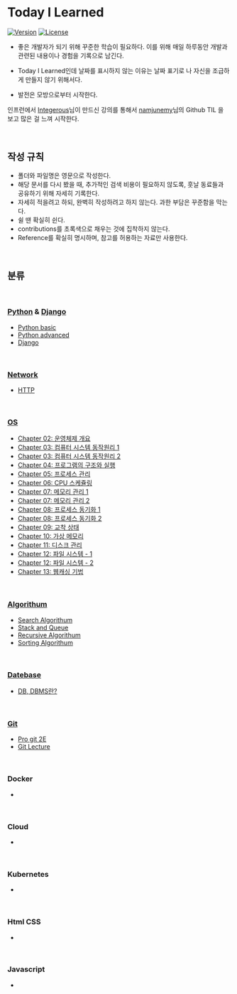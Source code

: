 ﻿# Today I Learned

[![Version](https://img.shields.io/badge/version-2022.02.17-red.svg)](./CHANGELOG) [![License](https://img.shields.io/github/license/mashape/apistatus.svg)](./LICENSE)

- 좋은 개발자가 되기 위해 꾸준한 학습이 필요하다. 이를 위해 매일 하루동안 개발과 관련된 내용이나 경험을 기록으로 남긴다.
- Today I Learned인데 날짜를 표시하지 않는 이유는 날짜 표기로 나 자신을 조급하게 만들지 않기 위해서다.

- 발전은 모방으로부터 시작한다.

인프런에서 [Integerous](https://github.com/namjunemy)님이 만드신 강의를 통해서 [namjunemy](https://github.com/namjunemy)님의 Github TIL 을 보고 많은 걸 느껴 시작한다.

<br>

## 작성 규칙

- 폴더와 파일명은 영문으로 작성한다.
- 해당 문서를 다시 봤을 때, 추가적인 검색 비용이 필요하지 않도록, 훗날 동료들과 공유하기 위해 자세히 기록한다.
- 자세히 적을려고 하되, 완벽히 작성하려고 하지 않는다. 과한 부담은 꾸준함을 막는다.
- 쉴 땐 확실히 쉰다.
- contributions를 초록색으로 채우는 것에 집착하지 않는다.
- Reference를 확실히 명시하며, 참고를 허용하는 자료만 사용한다.

<br>

## 분류

<br>

### [Python](https://github.com/JeHa00/TIL/tree/main/Python) & [Django](https://github.com/JeHa00/TIL/tree/main/Django)

- [Python basic](https://github.com/JeHa00/TIL/tree/main/Python/basic)
- [Python advanced](https://github.com/JeHa00/TIL/tree/main/Python/advanced)
- [Django](https://github.com/JeHa00/TIL/tree/main/Django)

<br>

### [Network](https://github.com/JeHa00/TIL/tree/main/Network)

- [HTTP](https://github.com/JeHa00/TIL/tree/main/Network/HTTP)

<br>

### [OS](<https://github.com/JeHa00/TIL/tree/main/OS%20(Operation%20System)>)

- [Chapter 02: 운영체제 개요](<https://github.com/JeHa00/TIL/blob/main/OS%20(Operation%20System)/Chapter_02_%EC%9A%B4%EC%98%81%EC%B2%B4%EC%A0%9C_%EA%B0%9C%EC%9A%94.md>)
- [Chapter 03: 컴퓨터 시스템 동작원리 1](<https://github.com/JeHa00/TIL/blob/main/OS%20(Operation%20System)/Chapter_03_%EC%BB%B4%ED%93%A8%ED%84%B0_%EC%8B%9C%EC%8A%A4%ED%85%9C_%EB%8F%99%EC%9E%91%EC%9B%90%EB%A6%AC_1.md>)
- [Chapter 03: 컴퓨터 시스템 동작원리 2](<https://github.com/JeHa00/TIL/blob/main/OS%20(Operation%20System)/Chapter_03_%EC%BB%B4%ED%93%A8%ED%84%B0_%EC%8B%9C%EC%8A%A4%ED%85%9C_%EB%8F%99%EC%9E%91%EC%9B%90%EB%A6%AC_2.md>)
- [Chapter 04: 프로그램의 구조와 실행](<https://github.com/JeHa00/TIL/blob/main/OS%20(Operation%20System)/Chapter_04_%ED%94%84%EB%A1%9C%EA%B7%B8%EB%9E%A8%EC%9D%98%EA%B5%AC%EC%A1%B0%EC%99%80%EC%8B%A4%ED%96%89.md>)
- [Chapter 05: 프로세스 관리](<https://github.com/JeHa00/TIL/blob/main/OS%20(Operation%20System)/Chapter_05_%ED%94%84%EB%A1%9C%EC%84%B8%EC%8A%A4_%EA%B4%80%EB%A6%AC.md>)
- [Chapter 06: CPU 스케쥴링](<https://github.com/JeHa00/TIL/blob/main/OS%20(Operation%20System)/Chapter_06_CPU_%EC%8A%A4%EC%BC%80%EC%A5%B4%EB%A7%81.md>)
- [Chapter 07: 메모리 관리 1](<https://github.com/JeHa00/TIL/blob/main/OS%20(Operation%20System)/Chapter_07_%EB%A9%94%EB%AA%A8%EB%A6%AC_%EA%B4%80%EB%A6%AC_1.md>)
- [Chapter 07: 메모리 관리 2](<https://github.com/JeHa00/TIL/blob/main/OS%20(Operation%20System)/Chapter_07_%EB%A9%94%EB%AA%A8%EB%A6%AC_%EA%B4%80%EB%A6%AC_2.md>)
- [Chapter 08: 프로세스 동기화 1](<https://github.com/JeHa00/TIL/blob/main/OS%20(Operation%20System)/Chapter_08_%ED%94%84%EB%A1%9C%EC%84%B8%EC%8A%A4_%EB%8F%99%EA%B8%B0%ED%99%94_1.md>)
- [Chapter 08: 프로세스 동기화 2](<https://github.com/JeHa00/TIL/blob/main/OS%20(Operation%20System)/Chapter_08_%ED%94%84%EB%A1%9C%EC%84%B8%EC%8A%A4_%EB%8F%99%EA%B8%B0%ED%99%94_2.md>)
- [Chapter 09: 교착 상태](<https://github.com/JeHa00/TIL/blob/main/OS%20(Operation%20System)/Chapter_09_%EA%B5%90%EC%B0%A9%EC%83%81%ED%83%9C.md>)
- [Chapter 10: 가상 메모리](<https://github.com/JeHa00/TIL/blob/main/OS%20(Operation%20System)/Chapter_10_%EA%B0%80%EC%83%81%EB%A9%94%EB%AA%A8%EB%A6%AC.md>)
- [Chapter 11: 디스크 관리](<https://github.com/JeHa00/TIL/blob/main/OS%20(Operation%20System)/Chapter_11_%EB%94%94%EC%8A%A4%ED%81%AC%EA%B4%80%EB%A6%AC.md>)
- [Chapter 12: 파일 시스템 - 1](<https://github.com/JeHa00/TIL/blob/main/OS%20(Operation%20System)/Chapter_12_%ED%8C%8C%EC%9D%BC%EC%8B%9C%EC%8A%A4%ED%85%9C_1.md>)
- [Chapter 12: 파일 시스템 - 2](<https://github.com/JeHa00/TIL/blob/main/OS%20(Operation%20System)/Chapter_12_%ED%8C%8C%EC%9D%BC%EC%8B%9C%EC%8A%A4%ED%85%9C%EA%B5%AC%ED%98%84.md>)
- [Chapter 13: 웹캐싱 기법](<https://github.com/JeHa00/TIL/blob/main/OS%20(Operation%20System)/Chapter_13_%EC%9B%B9%EC%BA%90%EC%8B%B1%EA%B8%B0%EB%B2%95.md>)

<br>

### [Algorithum](https://github.com/JeHa00/TIL/tree/main/DataStructure_Algorithm)

- [Search Algorithum](https://github.com/JeHa00/TIL/blob/main/DataStructure_Algorithm/3_%EA%B2%80%EC%83%89%EC%95%8C%EA%B3%A0%EB%A6%AC%EC%A6%98.md)
- [Stack and Queue](https://github.com/JeHa00/TIL/blob/main/DataStructure_Algorithm/4_%EC%8A%A4%ED%83%9D%EA%B3%BC%ED%81%90.md)
- [Recursive Algorithum](https://github.com/JeHa00/TIL/blob/main/DataStructure_Algorithm/5_%EC%9E%AC%EA%B7%80%EC%95%8C%EA%B3%A0%EB%A6%AC%EC%A6%98.md)
- [Sorting Algorithum](https://github.com/JeHa00/TIL/blob/main/DataStructure_Algorithm/6_%EC%A0%95%EB%A0%AC%EC%95%8C%EA%B3%A0%EB%A6%AC%EC%A6%98.md)

<br>

### [Datebase](https://github.com/JeHa00/TIL/tree/main/DB)

- [DB, DBMS란?](<https://github.com/JeHa00/TIL/blob/main/DB(DataBase)/DB_Introduction.md>)

<br>

### [Git](https://github.com/JeHa00/TIL/tree/main/Git)

- [Pro git 2E](https://github.com/JeHa00/TIL/blob/main/Git/Pro_git_2E)
- [Git Lecture](https://github.com/JeHa00/TIL/tree/main/Git/Git_Lecture)

<br>

### Docker

-

<br>

### Cloud

-

<br>

### Kubernetes

-

<br>

### Html CSS

-

<br>

### Javascript

-
